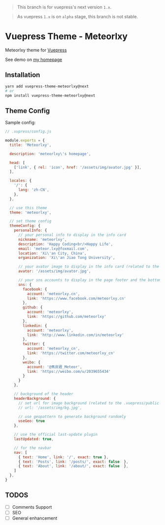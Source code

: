 > This branch is for vuepress's next version `1.x`.

> As vuepress `1.x` is on `alpha` stage, this branch is not stable.

# Vuepress Theme - Meteorlxy

Meteorlxy theme for [Vuepress](https://vuepress.vuejs.org)

See demo on [my homepage](https://www.meteorlxy.cn)

## Installation

```sh
yarn add vuepress-theme-meteorlxy@next
# or
npm install vuepress-theme-meteorlxy@next
```

## Theme Config

Sample config:

```js
// .vupress/config.js

module.exports = {
  title: 'Meteorlxy',

  description: 'meteorlxy\'s homepage',

  head: [
    ['link', { rel: 'icon', href: '/assets/img/avator.jpg' }],
  ],

  locales: {
    '/': {
      lang: 'zh-CN',
    },
  },

  // use this theme
  theme: 'meteorlxy',

  // set theme config
  themeConfig: {
    personalInfo: {
      // your personal info to display in the info card
      nickname: 'meteorlxy',
      description: 'Happy Coding<br/>Happy Life',
      email: 'meteor.lxy@foxmail.com',
      location: 'Xi\'an City, China',
      organization: 'Xi\'an Jiao Tong University',

      // your avator image to display in the info card (related to the .vuepress/public directory)
      avator: '/assets/img/avator.jpg',

      // your sns accounts to display in the page footer and the bottom of info card
      sns: {
        facebook: {
          account: 'meteorlxy.cn',
          link: 'https://www.facebook.com/meteorlxy.cn'
        },
        github: {
          account: 'meteorlxy',
          link: 'https://github.com/meteorlxy'
        },
        linkedin: {
          account: 'meteorlxy',
          link: 'http://www.linkedin.com/in/meteorlxy'
        },
        twitter: {
          account: 'meteorlxy_cn',
          link: 'https://twitter.com/meteorlxy_cn'
        },
        weibo: {
          account: '@焦炭君_Meteor',
          link: 'https://weibo.com/u/2039655434'
        }
      }
    },

    // background of the header
    headerBackground: {
      // set url for image background (related to the .vuepress/public directory)
      // url: '/assets/img/bg.jpg',

      // use geopattern to generate background randomly
      useGeo: true
    },

    // use the official last-update plugin
    lastUpdated: true,

    // for the navbar
    nav: [
      { text: 'Home', link: '/', exact: true },
      { text: 'Posts', link: '/posts/', exact: false  },
      { text: 'About', link: '/about/', exact: false  }, 
    ]
  },
}
```

## TODOS

- [ ] Comments Support
- [ ] SEO
- [ ] General enhancement
